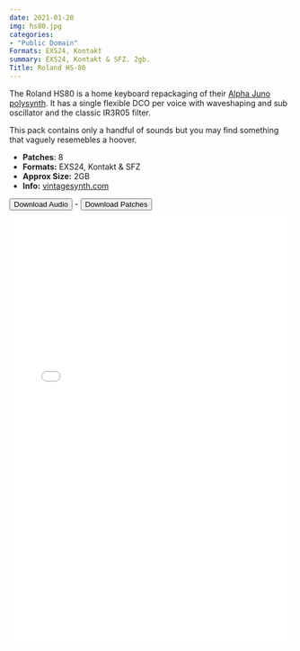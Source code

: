 ```yaml
---
date: 2021-01-20
img: hs80.jpg
categories: 
- "Public Domain"
Formats: EXS24, Kontakt
summary: EXS24, Kontakt & SFZ. 2gb.
Title: Roland HS-80 
---
```


The Roland HS80 is a home keyboard repackaging of their [Alpha Juno polysynth](https://www.modularsamples.com/samples/pd/roland-alpha-juno/). It has a single flexible DCO per voice with waveshaping and sub oscillator and the classic IR3R05 filter. 

This pack contains only a handful of sounds but you may find something that vaguely resemebles a hoover.

-   **Patches**: 8
-   **Formats:** EXS24, Kontakt & SFZ
-   **Approx Size:** 2GB
-   **Info:** [vintagesynth.com](http://www.vintagesynth.com/roland/ajuno2.php)



<div class="buttons"> <a href="https://www.dropbox.com/sh/b18ygn4pbq6zxaq/AAACIq9kNkZS_13nHfHIEZ6ba?dl=0"> <button>Download Audio</button></a> - <a href="https://github.com/publicsamples/Roland-HS-80"> <button>Download Patches</button></a></div>



<iframe width="100%" height="770px" src="/Demos/demos/hs80.html" frameborder="0" allow="accelerometer; autoplay; clipboard-write; encrypted-media; gyroscope; picture-in-picture" allowfullscreen></iframe>
